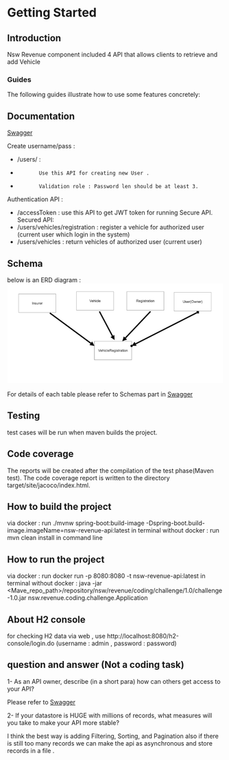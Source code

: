 # Getting Started

## Introduction
Nsw Revenue component included 4 API that allows clients to retrieve and add Vehicle 
### Guides
The following guides illustrate how to use some features concretely:

## Documentation
[Swagger](http://localhost:8080/swagger-ui/index.html?configUrl=/v3/api-docs/swagger-config)

Create username/pass :
- /users/ : 
-            Use this API for creating new User . 
-            Validation role : Password len should be at least 3.
Authentication API :
- /accessToken : use this API to get JWT token for running Secure API.
Secured API:
- /users/vehicles/registration : register a vehicle for authorized user (current user which login in the system) 
- /users/vehicles  : return vehicles of authorized user (current user)

## Schema
below is an ERD diagram :
![img.png](img.png)


For details of each table please refer to Schemas part in  [Swagger](http://localhost:8080/swagger-ui/index.html?configUrl=/v3/api-docs/swagger-config)

## Testing

test cases will be run when maven builds the project.

## Code coverage

The reports will be created after the compilation of the test phase(Maven test).
The code coverage report is written to the directory target/site/jacoco/index.html.

## How to build the project

via docker :
  run ./mvnw spring-boot:build-image -Dspring-boot.build-image.imageName=nsw-revenue-api:latest in terminal
without docker :
  run mvn clean install in command line 

## How to run the project
via docker :
 run docker run -p 8080:8080 -t nsw-revenue-api:latest in terminal
without docker :
 java -jar <Mave_repo_path>/repository/nsw/revenue/coding/challenge/1.0/challenge-1.0.jar nsw.revenue.coding.challenge.Application


## About H2 console 

for checking H2 data via web , use http://localhost:8080/h2-console/login.do (username : admin , password : password)



## question and answer  (Not a coding task)
1- As an API owner, describe (in a short para) how can others get access to your API?
   
Please refer to  [Swagger](http://localhost:8080/swagger-ui/index.html?configUrl=/v3/api-docs/swagger-config) 


2- If your datastore is HUGE with millions of records, what measures will you take
to make your API more stable?

I think the best way is adding Filtering, Sorting, and Pagination also if there is still too many records we can make the api as asynchronous and store records in a file .
